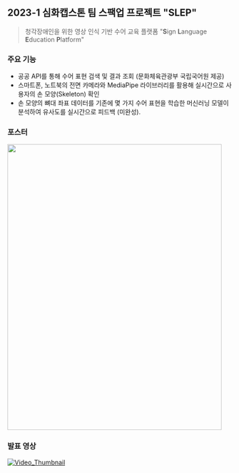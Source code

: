 ## 2023-1 심화캡스톤 팀 스팩업 프로젝트 "SLEP"

> 청각장애인을 위한 영상 인식 기반 수어 교육 플랫폼
> "**S**ign **L**anguage **E**ducation **P**latform"

### 주요 기능
- 공공 API를 통해 수어 표현 검색 및 결과 조회 (문화체육관광부 국립국어원 제공)
- 스마트폰, 노트북의 전면 카메라와 MediaPipe 라이브러리를 활용해 실시간으로 사용자의 손 모양(Skeleton) 확인
- 손 모양의 뼈대 좌표 데이터를 기존에 몇 가지 수어 표현을 학습한 머신러닝 모델이 분석하여 유사도를 실시간으로 피드백 (미완성).

### 포스터
<img height="640" width="480" src="https://github.com/sscoderati/SPACUP_SLEP/assets/69716992/fd402c52-ec63-4cef-8d49-0444cd8dad32" />

### 발표 영상
[![Video_Thumbnail](https://github.com/sscoderati/SPACUP_SLEP/assets/69716992/8ed4ee07-48a9-4912-be06-faa84937cc8f)](https://youtu.be/yzFxeSA_0uI)
